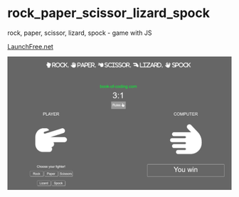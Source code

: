 # rock_paper_scissor_lizard_spock
 rock, paper, scissor, lizard, spock - game with JS

 [LaunchFree.net](https://launchfree.net/sites/games/games.html)

 <img src="images/Preview_RPSLS.png" width="800">
